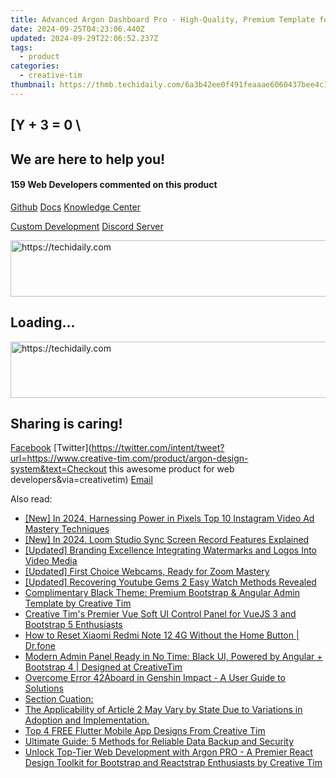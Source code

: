 ```yaml
---
title: Advanced Argon Dashboard Pro - High-Quality, Premium Template for Angular Apps From Creative Tim
date: 2024-09-25T04:23:06.440Z
updated: 2024-09-29T22:06:52.237Z
tags:
  - product
categories:
  - creative-tim
thumbnail: https://thmb.techidaily.com/6a3b42ee0f491feaaae6060437bee4c1fe86f210fd6ba7270c68a358652e000e.jpg
---
```


## \[Y + 3 = 0 \

## We are here to help you!

#### 159 Web Developers commented on this product

[Github](https://github.com/creativetimofficial/argon-design-system) [Docs](https://tools.techidaily.com/creative-tim/products/) [Knowledge Center](https://tools.techidaily.com/creative-tim/products/) 

[Custom Development](https://tools.techidaily.com/creative-tim/products/) [Discord Server](https://discord.com/invite/FhCJCaHdQa) 

<!-- affiliate ads begin -->
<a href="https://appsumo.8odi.net/c/5597632/2151868/7443" target="_top" id="2151868">
  <img src="//a.impactradius-go.com/display-ad/7443-2151868" border="0" alt="https://techidaily.com" width="600" height="90"/>
</a>
<img height="0" width="0" src="https://appsumo.8odi.net/i/5597632/2151868/7443" style="position:absolute;visibility:hidden;" border="0" />
<!-- affiliate ads end -->

## Loading...

<!-- affiliate ads begin -->
<a href="https://appsumo.8odi.net/c/5597632/2100542/7443" target="_top" id="2100542">
  <img src="//a.impactradius-go.com/display-ad/7443-2100542" border="0" alt="https://techidaily.com" width="728" height="90"/>
</a>
<img height="0" width="0" src="https://appsumo.8odi.net/i/5597632/2100542/7443" style="position:absolute;visibility:hidden;" border="0" />
<!-- affiliate ads end -->

## Sharing is caring!

[Facebook](https://www.facebook.com/sharer/sharer.php?u=https://www.creative-tim.com/product/argon-design-system?src=sdkpreparse) [Twitter](https://twitter.com/intent/tweet?url=https://www.creative-tim.com/product/argon-design-system&text=Checkout this awesome product for web developers&via=creativetim) [Email](https://tools.techidaily.com/creative-tim/products/)

<ins class="adsbygoogle"
     style="display:block"
     data-ad-format="autorelaxed"
     data-ad-client="ca-pub-7571918770474297"
     data-ad-slot="1223367746"></ins>

<ins class="adsbygoogle"
     style="display:block"
     data-ad-client="ca-pub-7571918770474297"
     data-ad-slot="8358498916"
     data-ad-format="auto"
     data-full-width-responsive="true"></ins>

<span class="atpl-alsoreadstyle">Also read:</span>
<div><ul>
<li><a href="https://instagram-videos.techidaily.com/new-in-2024-harnessing-power-in-pixels-top-10-instagram-video-ad-mastery-techniques/"><u>[New] In 2024, Harnessing Power in Pixels Top 10 Instagram Video Ad Mastery Techniques</u></a></li>
<li><a href="https://screen-sharing-recording.techidaily.com/new-in-2024-loom-studio-sync-screen-record-features-explained/"><u>[New] In 2024, Loom Studio Sync Screen Record Features Explained</u></a></li>
<li><a href="https://youtube-lab.techidaily.com/ed-branding-excellence-integrating-watermarks-and-logos-into-video-media/"><u>[Updated] Branding Excellence Integrating Watermarks and Logos Into Video Media</u></a></li>
<li><a href="https://some-techniques.techidaily.com/updated-first-choice-webcams-ready-for-zoom-mastery/"><u>[Updated] First Choice Webcams, Ready for Zoom Mastery</u></a></li>
<li><a href="https://facebook-video-footage.techidaily.com/updated-recovering-youtube-gems-2-easy-watch-methods-revealed/"><u>[Updated] Recovering Youtube Gems 2 Easy Watch Methods Revealed</u></a></li>
<li><a href="https://fox-web3.techidaily.com/complimentary-black-theme-premium-bootstrap-and-angular-admin-template-by-creative-tim/"><u>Complimentary Black Theme: Premium Bootstrap & Angular Admin Template by Creative Tim</u></a></li>
<li><a href="https://fox-web3.techidaily.com/creative-tims-premier-vue-soft-ui-control-panel-for-vuejs-3-and-bootstrap-5-enthusiasts/"><u>Creative Tim's Premier Vue Soft UI Control Panel for VueJS 3 and Bootstrap 5 Enthusiasts</u></a></li>
<li><a href="https://techidaily.com/how-to-reset-xiaomi-redmi-note-12-4g-without-the-home-button-drfone-by-drfone-reset-android-reset-android/"><u>How to Reset Xiaomi Redmi Note 12 4G Without the Home Button | Dr.fone</u></a></li>
<li><a href="https://fox-web3.techidaily.com/modern-admin-panel-ready-in-no-time-black-ui-powered-by-angular-plus-bootstrap-4-designed-at-creativetim/"><u>Modern Admin Panel Ready in No Time: Black UI, Powered by Angular + Bootstrap 4 | Designed at CreativeTim</u></a></li>
<li><a href="https://win-able.techidaily.com/overcome-error-42aboard-in-genshin-impact-a-user-guide-to-solutions/"><u>Overcome Error 42Aboard in Genshin Impact - A User Guide to Solutions</u></a></li>
<li><a href="https://fox-web3.techidaily.com/section-cuation/"><u>Section Cuation:</u></a></li>
<li><a href="https://fox-web3.techidaily.com/the-applicability-of-article-2-may-vary-by-state-due-to-variations-in-adoption-and-implementation/"><u>The Applicability of Article 2 May Vary by State Due to Variations in Adoption and Implementation.</u></a></li>
<li><a href="https://fox-web3.techidaily.com/top-4-free-flutter-mobile-app-designs-from-creative-tim/"><u>Top 4 FREE Flutter Mobile App Designs From Creative Tim</u></a></li>
<li><a href="https://tech-recovery.techidaily.com/ultimate-guide-5-methods-for-reliable-data-backup-and-security/"><u>Ultimate Guide: 5 Methods for Reliable Data Backup and Security</u></a></li>
<li><a href="https://fox-web3.techidaily.com/unlock-top-tier-web-development-with-argon-pro-a-premier-react-design-toolkit-for-bootstrap-and-reactstrap-enthusiasts-by-creative-tim/"><u>Unlock Top-Tier Web Development with Argon PRO - A Premier React Design Toolkit for Bootstrap and Reactstrap Enthusiasts by Creative Tim</u></a></li>
</ul></div>

